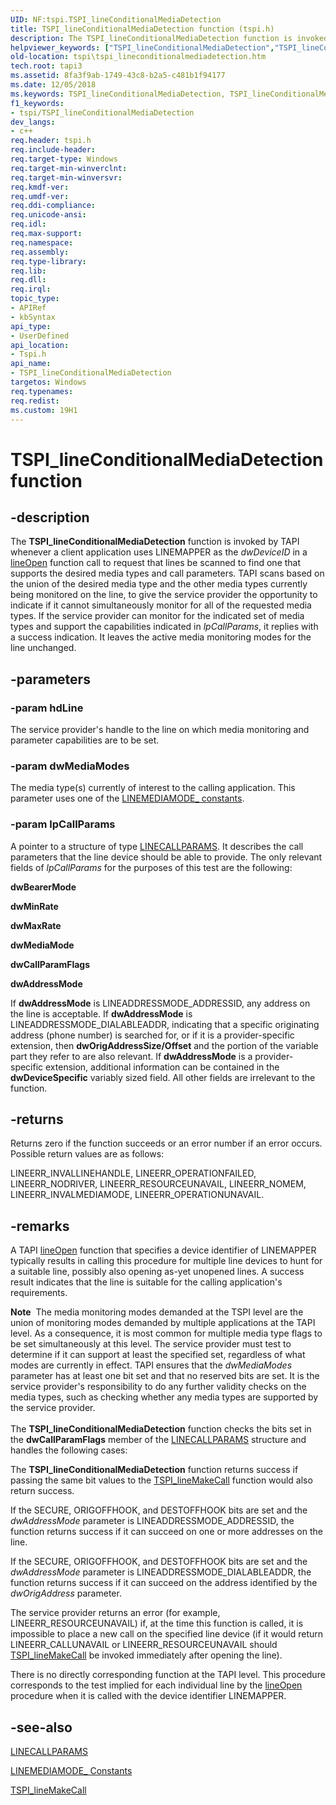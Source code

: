 ```yaml
---
UID: NF:tspi.TSPI_lineConditionalMediaDetection
title: TSPI_lineConditionalMediaDetection function (tspi.h)
description: The TSPI_lineConditionalMediaDetection function is invoked by TAPI whenever a client application uses LINEMAPPER as the dwDeviceID in a lineOpen function call.
helpviewer_keywords: ["TSPI_lineConditionalMediaDetection","TSPI_lineConditionalMediaDetection function [TAPI 2.2]","_tspi_tspi_lineconditionalmediadetection","tspi.tspi_lineconditionalmediadetection","tspi/TSPI_lineConditionalMediaDetection"]
old-location: tspi\tspi_lineconditionalmediadetection.htm
tech.root: tapi3
ms.assetid: 8fa3f9ab-1749-43c8-b2a5-c481b1f94177
ms.date: 12/05/2018
ms.keywords: TSPI_lineConditionalMediaDetection, TSPI_lineConditionalMediaDetection function [TAPI 2.2], _tspi_tspi_lineconditionalmediadetection, tspi.tspi_lineconditionalmediadetection, tspi/TSPI_lineConditionalMediaDetection
f1_keywords:
- tspi/TSPI_lineConditionalMediaDetection
dev_langs:
- c++
req.header: tspi.h
req.include-header: 
req.target-type: Windows
req.target-min-winverclnt: 
req.target-min-winversvr: 
req.kmdf-ver: 
req.umdf-ver: 
req.ddi-compliance: 
req.unicode-ansi: 
req.idl: 
req.max-support: 
req.namespace: 
req.assembly: 
req.type-library: 
req.lib: 
req.dll: 
req.irql: 
topic_type:
- APIRef
- kbSyntax
api_type:
- UserDefined
api_location:
- Tspi.h
api_name:
- TSPI_lineConditionalMediaDetection
targetos: Windows
req.typenames: 
req.redist: 
ms.custom: 19H1
---
```


# TSPI_lineConditionalMediaDetection function


## -description


The 
<b>TSPI_lineConditionalMediaDetection</b> function is invoked by TAPI whenever a client application uses LINEMAPPER as the <i>dwDeviceID</i> in a 
<a href="https://docs.microsoft.com/windows/desktop/api/tapi/nf-tapi-lineopen">lineOpen</a> function call to request that lines be scanned to find one that supports the desired media types and call parameters. TAPI scans based on the union of the desired media type and the other media types currently being monitored on the line, to give the service provider the opportunity to indicate if it cannot simultaneously monitor for all of the requested media types. If the service provider can monitor for the indicated set of media types and support the capabilities indicated in <i>lpCallParams</i>, it replies with a success indication. It leaves the active media monitoring modes for the line unchanged.


## -parameters




### -param hdLine

The service provider's handle to the line on which media monitoring and parameter capabilities are to be set.


### -param dwMediaModes

The media type(s) currently of interest to the calling application. This parameter uses one of the 
<a href="https://docs.microsoft.com/windows/desktop/Tapi/linemediamode--constants">LINEMEDIAMODE_ constants</a>.


### -param lpCallParams

A pointer to a structure of type 
<a href="https://docs.microsoft.com/windows/desktop/api/tapi/ns-tapi-linecallparams">LINECALLPARAMS</a>. It describes the call parameters that the line device should be able to provide. The only relevant fields of <i>lpCallParams</i> for the purposes of this test are the following: 




<b>dwBearerMode</b>

<b>dwMinRate</b>

<b>dwMaxRate</b>

<b>dwMediaMode</b>

<b>dwCallParamFlags</b>

<b>dwAddressMode</b>

If <b>dwAddressMode</b> is LINEADDRESSMODE_ADDRESSID, any address on the line is acceptable. If <b>dwAddressMode</b> is LINEADDRESSMODE_DIALABLEADDR, indicating that a specific originating address (phone number) is searched for, or if it is a provider-specific extension, then <b>dwOrigAddressSize/Offset</b> and the portion of the variable part they refer to are also relevant. If <b>dwAddressMode</b> is a provider-specific extension, additional information can be contained in the <b>dwDeviceSpecific</b> variably sized field. All other fields are irrelevant to the function.


## -returns



Returns zero if the function succeeds or an error number if an error occurs. Possible return values are as follows:

LINEERR_INVALLINEHANDLE, LINEERR_OPERATIONFAILED, LINEERR_NODRIVER, LINEERR_RESOURCEUNAVAIL, LINEERR_NOMEM, LINEERR_INVALMEDIAMODE, LINEERR_OPERATIONUNAVAIL.




## -remarks



A TAPI 
<a href="https://docs.microsoft.com/windows/desktop/api/tapi/nf-tapi-lineopen">lineOpen</a> function that specifies a device identifier of LINEMAPPER typically results in calling this procedure for multiple line devices to hunt for a suitable line, possibly also opening as-yet unopened lines. A success result indicates that the line is suitable for the calling application's requirements.

<div class="alert"><b>Note</b>  The media monitoring modes demanded at the TSPI level are the union of monitoring modes demanded by multiple applications at the TAPI level. As a consequence, it is most common for multiple media type flags to be set simultaneously at this level. The service provider must test to determine if it can support at least the specified set, regardless of what modes are currently in effect. TAPI ensures that the <i>dwMediaModes</i> parameter has at least one bit set and that no reserved bits are set. It is the service provider's responsibility to do any further validity checks on the media types, such as checking whether any media types are supported by the service provider.</div>
<div> </div>
The 
<b>TSPI_lineConditionalMediaDetection</b> function checks the bits set in the <b>dwCallParamFlags</b> member of the 
<a href="https://docs.microsoft.com/windows/desktop/api/tapi/ns-tapi-linecallparams">LINECALLPARAMS</a> structure and handles the following cases:

The 
<b>TSPI_lineConditionalMediaDetection</b> function returns success if passing the same bit values to the 
<a href="https://docs.microsoft.com/windows/desktop/api/tspi/nf-tspi-tspi_linemakecall">TSPI_lineMakeCall</a> function would also return success.

If the SECURE, ORIGOFFHOOK, and DESTOFFHOOK bits are set and the <i>dwAddressMode</i> parameter is LINEADDRESSMODE_ADDRESSID, the function returns success if it can succeed on one or more addresses on the line.

If the SECURE, ORIGOFFHOOK, and DESTOFFHOOK bits are set and the <i>dwAddressMode</i> parameter is LINEADDRESSMODE_DIALABLEADDR, the function returns success if it can succeed on the address identified by the <i>dwOrigAddress</i> parameter.

The service provider returns an error (for example, LINEERR_RESOURCEUNAVAIL) if, at the time this function is called, it is impossible to place a new call on the specified line device (if it would return LINEERR_CALLUNAVAIL or LINEERR_RESOURCEUNAVAIL should 
<a href="https://docs.microsoft.com/windows/desktop/api/tspi/nf-tspi-tspi_linemakecall">TSPI_lineMakeCall</a> be invoked immediately after opening the line).

There is no directly corresponding function at the TAPI level. This procedure corresponds to the test implied for each individual line by the 
<a href="https://docs.microsoft.com/windows/desktop/api/tapi/nf-tapi-lineopen">lineOpen</a> procedure when it is called with the device identifier LINEMAPPER.




## -see-also




<a href="https://docs.microsoft.com/windows/desktop/api/tapi/ns-tapi-linecallparams">LINECALLPARAMS</a>



<a href="https://docs.microsoft.com/windows/desktop/Tapi/linemediamode--constants">LINEMEDIAMODE_ Constants</a>



<a href="https://docs.microsoft.com/windows/desktop/api/tspi/nf-tspi-tspi_linemakecall">TSPI_lineMakeCall</a>
 

 

